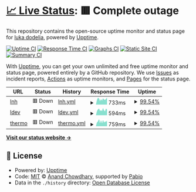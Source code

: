 # [📈 Live Status](https://lukasa1993.github.io/upptime): <!--live status--> **🟥 Complete outage**

This repository contains the open-source uptime monitor and status page for [luka dodelia](https://resume.ldev.cloud/), powered by [Upptime](https://github.com/upptime/upptime).

[![Uptime CI](https://github.com/lukasa1993/upptime/workflows/Uptime%20CI/badge.svg)](https://github.com/lukasa1993/upptime/actions?query=workflow%3A%22Uptime+CI%22)
[![Response Time CI](https://github.com/lukasa1993/upptime/workflows/Response%20Time%20CI/badge.svg)](https://github.com/lukasa1993/upptime/actions?query=workflow%3A%22Response+Time+CI%22)
[![Graphs CI](https://github.com/lukasa1993/upptime/workflows/Graphs%20CI/badge.svg)](https://github.com/lukasa1993/upptime/actions?query=workflow%3A%22Graphs+CI%22)
[![Static Site CI](https://github.com/lukasa1993/upptime/workflows/Static%20Site%20CI/badge.svg)](https://github.com/lukasa1993/upptime/actions?query=workflow%3A%22Static+Site+CI%22)
[![Summary CI](https://github.com/lukasa1993/upptime/workflows/Summary%20CI/badge.svg)](https://github.com/lukasa1993/upptime/actions?query=workflow%3A%22Summary+CI%22)

With [Upptime](https://upptime.js.org), you can get your own unlimited and free uptime monitor and status page, powered entirely by a GitHub repository. We use [Issues](https://github.com/lukasa1993/upptime/issues) as incident reports, [Actions](https://github.com/lukasa1993/upptime/actions) as uptime monitors, and [Pages](https://lukasa1993.github.io/upptime) for the status page.

<!--start: status pages-->
<!-- This summary is generated by Upptime (https://github.com/upptime/upptime) -->
<!-- Do not edit this manually, your changes will be overwritten -->
<!-- prettier-ignore -->
| URL | Status | History | Response Time | Uptime |
| --- | ------ | ------- | ------------- | ------ |
| <img alt="" src="https://icons.duckduckgo.com/ip3/lnh.ge.ico" height="13"> [lnh](https://lnh.ge) | 🟥 Down | [lnh.yml](https://github.com/lukasa1993/upptime/commits/HEAD/history/lnh.yml) | <details><summary><img alt="Response time graph" src="./graphs/lnh/response-time-week.png" height="20"> 733ms</summary><br><a href="https://status.lnh.ge/history/lnh"><img alt="Response time 826" src="https://img.shields.io/endpoint?url=https%3A%2F%2Fraw.githubusercontent.com%2Flukasa1993%2Fupptime%2FHEAD%2Fapi%2Flnh%2Fresponse-time.json"></a><br><a href="https://status.lnh.ge/history/lnh"><img alt="24-hour response time 948" src="https://img.shields.io/endpoint?url=https%3A%2F%2Fraw.githubusercontent.com%2Flukasa1993%2Fupptime%2FHEAD%2Fapi%2Flnh%2Fresponse-time-day.json"></a><br><a href="https://status.lnh.ge/history/lnh"><img alt="7-day response time 733" src="https://img.shields.io/endpoint?url=https%3A%2F%2Fraw.githubusercontent.com%2Flukasa1993%2Fupptime%2FHEAD%2Fapi%2Flnh%2Fresponse-time-week.json"></a><br><a href="https://status.lnh.ge/history/lnh"><img alt="30-day response time 745" src="https://img.shields.io/endpoint?url=https%3A%2F%2Fraw.githubusercontent.com%2Flukasa1993%2Fupptime%2FHEAD%2Fapi%2Flnh%2Fresponse-time-month.json"></a><br><a href="https://status.lnh.ge/history/lnh"><img alt="1-year response time 826" src="https://img.shields.io/endpoint?url=https%3A%2F%2Fraw.githubusercontent.com%2Flukasa1993%2Fupptime%2FHEAD%2Fapi%2Flnh%2Fresponse-time-year.json"></a></details> | <details><summary><a href="https://status.lnh.ge/history/lnh">99.54%</a></summary><a href="https://status.lnh.ge/history/lnh"><img alt="All-time uptime 99.20%" src="https://img.shields.io/endpoint?url=https%3A%2F%2Fraw.githubusercontent.com%2Flukasa1993%2Fupptime%2FHEAD%2Fapi%2Flnh%2Fuptime.json"></a><br><a href="https://status.lnh.ge/history/lnh"><img alt="24-hour uptime 99.99%" src="https://img.shields.io/endpoint?url=https%3A%2F%2Fraw.githubusercontent.com%2Flukasa1993%2Fupptime%2FHEAD%2Fapi%2Flnh%2Fuptime-day.json"></a><br><a href="https://status.lnh.ge/history/lnh"><img alt="7-day uptime 99.54%" src="https://img.shields.io/endpoint?url=https%3A%2F%2Fraw.githubusercontent.com%2Flukasa1993%2Fupptime%2FHEAD%2Fapi%2Flnh%2Fuptime-week.json"></a><br><a href="https://status.lnh.ge/history/lnh"><img alt="30-day uptime 99.86%" src="https://img.shields.io/endpoint?url=https%3A%2F%2Fraw.githubusercontent.com%2Flukasa1993%2Fupptime%2FHEAD%2Fapi%2Flnh%2Fuptime-month.json"></a><br><a href="https://status.lnh.ge/history/lnh"><img alt="1-year uptime 99.20%" src="https://img.shields.io/endpoint?url=https%3A%2F%2Fraw.githubusercontent.com%2Flukasa1993%2Fupptime%2FHEAD%2Fapi%2Flnh%2Fuptime-year.json"></a></details>
| <img alt="" src="https://icons.duckduckgo.com/ip3/up.ldev.cloud.ico" height="13"> [ldev](https://up.ldev.cloud) | 🟥 Down | [ldev.yml](https://github.com/lukasa1993/upptime/commits/HEAD/history/ldev.yml) | <details><summary><img alt="Response time graph" src="./graphs/ldev/response-time-week.png" height="20"> 594ms</summary><br><a href="https://status.lnh.ge/history/ldev"><img alt="Response time 617" src="https://img.shields.io/endpoint?url=https%3A%2F%2Fraw.githubusercontent.com%2Flukasa1993%2Fupptime%2FHEAD%2Fapi%2Fldev%2Fresponse-time.json"></a><br><a href="https://status.lnh.ge/history/ldev"><img alt="24-hour response time 694" src="https://img.shields.io/endpoint?url=https%3A%2F%2Fraw.githubusercontent.com%2Flukasa1993%2Fupptime%2FHEAD%2Fapi%2Fldev%2Fresponse-time-day.json"></a><br><a href="https://status.lnh.ge/history/ldev"><img alt="7-day response time 594" src="https://img.shields.io/endpoint?url=https%3A%2F%2Fraw.githubusercontent.com%2Flukasa1993%2Fupptime%2FHEAD%2Fapi%2Fldev%2Fresponse-time-week.json"></a><br><a href="https://status.lnh.ge/history/ldev"><img alt="30-day response time 594" src="https://img.shields.io/endpoint?url=https%3A%2F%2Fraw.githubusercontent.com%2Flukasa1993%2Fupptime%2FHEAD%2Fapi%2Fldev%2Fresponse-time-month.json"></a><br><a href="https://status.lnh.ge/history/ldev"><img alt="1-year response time 617" src="https://img.shields.io/endpoint?url=https%3A%2F%2Fraw.githubusercontent.com%2Flukasa1993%2Fupptime%2FHEAD%2Fapi%2Fldev%2Fresponse-time-year.json"></a></details> | <details><summary><a href="https://status.lnh.ge/history/ldev">99.54%</a></summary><a href="https://status.lnh.ge/history/ldev"><img alt="All-time uptime 99.20%" src="https://img.shields.io/endpoint?url=https%3A%2F%2Fraw.githubusercontent.com%2Flukasa1993%2Fupptime%2FHEAD%2Fapi%2Fldev%2Fuptime.json"></a><br><a href="https://status.lnh.ge/history/ldev"><img alt="24-hour uptime 99.99%" src="https://img.shields.io/endpoint?url=https%3A%2F%2Fraw.githubusercontent.com%2Flukasa1993%2Fupptime%2FHEAD%2Fapi%2Fldev%2Fuptime-day.json"></a><br><a href="https://status.lnh.ge/history/ldev"><img alt="7-day uptime 99.54%" src="https://img.shields.io/endpoint?url=https%3A%2F%2Fraw.githubusercontent.com%2Flukasa1993%2Fupptime%2FHEAD%2Fapi%2Fldev%2Fuptime-week.json"></a><br><a href="https://status.lnh.ge/history/ldev"><img alt="30-day uptime 99.86%" src="https://img.shields.io/endpoint?url=https%3A%2F%2Fraw.githubusercontent.com%2Flukasa1993%2Fupptime%2FHEAD%2Fapi%2Fldev%2Fuptime-month.json"></a><br><a href="https://status.lnh.ge/history/ldev"><img alt="1-year uptime 99.20%" src="https://img.shields.io/endpoint?url=https%3A%2F%2Fraw.githubusercontent.com%2Flukasa1993%2Fupptime%2FHEAD%2Fapi%2Fldev%2Fuptime-year.json"></a></details>
| <img alt="" src="https://icons.duckduckgo.com/ip3/thermo.lnh.ge.ico" height="13"> [thermo](https://thermo.lnh.ge/api) | 🟥 Down | [thermo.yml](https://github.com/lukasa1993/upptime/commits/HEAD/history/thermo.yml) | <details><summary><img alt="Response time graph" src="./graphs/thermo/response-time-week.png" height="20"> 759ms</summary><br><a href="https://status.lnh.ge/history/thermo"><img alt="Response time 2141" src="https://img.shields.io/endpoint?url=https%3A%2F%2Fraw.githubusercontent.com%2Flukasa1993%2Fupptime%2FHEAD%2Fapi%2Fthermo%2Fresponse-time.json"></a><br><a href="https://status.lnh.ge/history/thermo"><img alt="24-hour response time 778" src="https://img.shields.io/endpoint?url=https%3A%2F%2Fraw.githubusercontent.com%2Flukasa1993%2Fupptime%2FHEAD%2Fapi%2Fthermo%2Fresponse-time-day.json"></a><br><a href="https://status.lnh.ge/history/thermo"><img alt="7-day response time 759" src="https://img.shields.io/endpoint?url=https%3A%2F%2Fraw.githubusercontent.com%2Flukasa1993%2Fupptime%2FHEAD%2Fapi%2Fthermo%2Fresponse-time-week.json"></a><br><a href="https://status.lnh.ge/history/thermo"><img alt="30-day response time 705" src="https://img.shields.io/endpoint?url=https%3A%2F%2Fraw.githubusercontent.com%2Flukasa1993%2Fupptime%2FHEAD%2Fapi%2Fthermo%2Fresponse-time-month.json"></a><br><a href="https://status.lnh.ge/history/thermo"><img alt="1-year response time 2141" src="https://img.shields.io/endpoint?url=https%3A%2F%2Fraw.githubusercontent.com%2Flukasa1993%2Fupptime%2FHEAD%2Fapi%2Fthermo%2Fresponse-time-year.json"></a></details> | <details><summary><a href="https://status.lnh.ge/history/thermo">99.54%</a></summary><a href="https://status.lnh.ge/history/thermo"><img alt="All-time uptime 98.40%" src="https://img.shields.io/endpoint?url=https%3A%2F%2Fraw.githubusercontent.com%2Flukasa1993%2Fupptime%2FHEAD%2Fapi%2Fthermo%2Fuptime.json"></a><br><a href="https://status.lnh.ge/history/thermo"><img alt="24-hour uptime 99.99%" src="https://img.shields.io/endpoint?url=https%3A%2F%2Fraw.githubusercontent.com%2Flukasa1993%2Fupptime%2FHEAD%2Fapi%2Fthermo%2Fuptime-day.json"></a><br><a href="https://status.lnh.ge/history/thermo"><img alt="7-day uptime 99.54%" src="https://img.shields.io/endpoint?url=https%3A%2F%2Fraw.githubusercontent.com%2Flukasa1993%2Fupptime%2FHEAD%2Fapi%2Fthermo%2Fuptime-week.json"></a><br><a href="https://status.lnh.ge/history/thermo"><img alt="30-day uptime 99.89%" src="https://img.shields.io/endpoint?url=https%3A%2F%2Fraw.githubusercontent.com%2Flukasa1993%2Fupptime%2FHEAD%2Fapi%2Fthermo%2Fuptime-month.json"></a><br><a href="https://status.lnh.ge/history/thermo"><img alt="1-year uptime 98.40%" src="https://img.shields.io/endpoint?url=https%3A%2F%2Fraw.githubusercontent.com%2Flukasa1993%2Fupptime%2FHEAD%2Fapi%2Fthermo%2Fuptime-year.json"></a></details>

<!--end: status pages-->

[**Visit our status website →**](https://lukasa1993.github.io/upptime)

## 📄 License

- Powered by: [Upptime](https://github.com/upptime/upptime)
- Code: [MIT](./LICENSE) © [Anand Chowdhary](https://anandchowdhary.com), supported by [Pabio](https://pabio.com)
- Data in the `./history` directory: [Open Database License](https://opendatacommons.org/licenses/odbl/1-0/)
